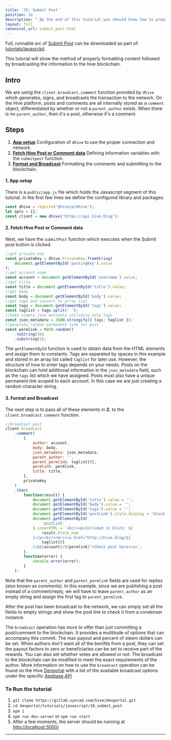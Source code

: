 ```yaml
---
title: 'JS: Submit Post'
position: 10
description: "_By the end of this tutorial you should know how to prepare comments for Hive and then submit using the broadcast.comment function._"
layout: full
canonical_url: submit_post.html
---              
```

<span class="fa-pull-left top-of-tutorial-repo-link"><span class="first-word">Full</span>, runnable src of [Submit Post](https://gitlab.syncad.com/hive/devportal/-/tree/master/tutorials/javascript/tutorials/10_submit_post) can be downloaded as part of: [tutorials/javascript](https://gitlab.syncad.com/hive/devportal/-/tree/master/tutorials/javascript).</span>
<br>



This tutorial will show the method of properly formatting content followed by broadcasting the information to the hive blockchain.

## Intro

We are using the `client.broadcast.comment` function provided by `dhive` which generates, signs, and broadcasts the transaction to the network. On the Hive platform, posts and comments are all internally stored as a `comment` object, differentiated by whether or not a `parent_author` exists. When there is no `parent_author`, then it's a post, otherwise it's a comment.

## Steps

1.  [**App setup**](#app-setup) Configuration of `dhive` to use the proper connection and network.
1.  [**Fetch Hive Post or Comment data**](#fetch-content) Defining information variables with the `submitpost` function.
1.  [**Format and Broadcast**](#format-broadcast) Formatting the comments and submitting to the blockchain.

#### 1. App setup<a name="app-setup"></a>


There is a `public/app.js` file which holds the Javascript segment of this tutorial. In the first few lines we define the configured library and packages:

```javascript
const dhive = require('@hiveio/dhive');
let opts = {};
const client = new dhive('https://api.hive.blog');
```

#### 2. Fetch Hive Post or Comment data<a name="fetch-content"></a>

Next, we have the `submitPost` function which executes when the Submit post button is clicked.

```javascript
//get private key
const privateKey = dhive.PrivateKey.fromString(
    document.getElementById('postingKey').value
);
//get account name
const account = document.getElementById('username').value;
//get title
const title = document.getElementById('title').value;
//get body
const body = document.getElementById('body').value;
//get tags and convert to array list
const tags = document.getElementById('tags').value;
const taglist = tags.split(' ');
//make simple json metadata including only tags
const json_metadata = JSON.stringify({ tags: taglist });
//generate random permanent link for post
const permlink = Math.random()
    .toString(36)
    .substring(2);
```

The `getElementById` function is used to obtain data from the HTML elements and assign them to constants. Tags are separated by spaces in this example and stored in an array list called `taglist` for later use. However, the structure of how to enter tags depends on your needs. Posts on the blockchain can hold additional information in the `json_metadata` field, such as the `tags` list which we have assigned. Posts must also have a unique permanent link scoped to each account. In this case we are just creating a random character string.

#### 3. Format and Broadcast<a name="format-broadcast"></a>

The next step is to pass all of these elements in **2.** to the `client.broadcast.comment` function.

```javascript
//broadcast post
client.broadcast
    .comment(
        {
            author: account,
            body: body,
            json_metadata: json_metadata,
            parent_author: '',
            parent_permlink: taglist[0],
            permlink: permlink,
            title: title,
        },
        privateKey
    )
    .then(
        function(result) {
            document.getElementById('title').value = '';
            document.getElementById('body').value = '';
            document.getElementById('tags').value = '';
            document.getElementById('postLink').style.display = 'block';
            document.getElementById(
                'postLink'
            ).innerHTML = `<br/><p>Included in block: ${
                result.block_num
            }</p><br/><br/><a href="http://hive.blog/${
                taglist[0]
            }/@${account}/${permlink}">Check post here</a>`;
        },
        function(error) {
            console.error(error);
        }
    );
```

Note that the `parent_author` and `parent_permlink` fields are used for replies (also known as comments). In this example, since we are publishing a post instead of a comment/reply, we will have to leave `parent_author` as an empty string and assign the first tag to `parent_permlink`.

After the post has been broadcast to the network, we can simply set all the fields to empty strings and show the post link to check it from a condenser instance.

The `broadcast` operation has more to offer than just committing a post/comment to the blockchain. It provides a mulititude of options that can accompany this commit. The max payout and percent of steem dollars can be set. When authors don't want all of the benifits from a post, they can set the payout factors to zero or beneficiaries can be set to receive part of the rewards. You can also set whether votes are allowed or not. The broadcast to the blockchain can be modified to meet the exact requirements of the author. More information on how to use the `broadcast` operation can be found on the Hive [Devportal](https://developers.hive.io/apidefinitions/#apidefinitions-broadcast-ops-comment) with a list of the available broadcast options under the specific [Appbase API](https://developers.hive.io/apidefinitions/#broadcast_ops_comment_options)

### To Run the tutorial

1.  `git clone https://gitlab.syncad.com/hive/devportal.git`
1.  `cd devportal/tutorials/javascript/10_submit_post`
1.  `npm i`
1.  `npm run dev-server` or `npm run start`
1.  After a few moments, the server should be running at [http://localhost:3000/](http://localhost:3000/)


---
